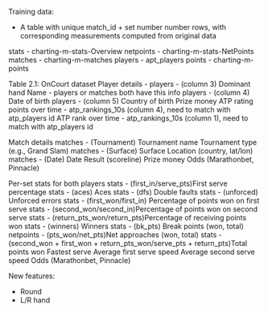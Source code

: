 Training data:
- A table with unique match_id + set number number rows, with corresponding measurements computed from original data

stats - charting-m-stats-Overview
netpoints - charting-m-stats-NetPoints
matches - charting-m-matches
players - apt_players
points - charting-m-points

Table 2.1: OnCourt dataset
Player details
    - players - (column 3) Dominant hand
Name
    - players or matches both have this info
players - (column 4) Date of birth
players - (column 5) Country of birth
Prize money
ATP rating points over time
    - atp_rankings_10s (column 4), need to match with atp_players id
ATP rank over time
    - atp_rankings_10s (column 1), need to match with atp_players id

Match details
matches - (Tournament) Tournament name
Tournament type (e.g., Grand Slam)
matches - (Surface) Surface
Location (country, lat/lon)
matches - (Date) Date
Result (scoreline)
Prize money
Odds (Marathonbet, Pinnacle)

Per-set stats for both players
stats - (first_in/serve_pts)First serve percentage
stats - (aces) Aces
stats - (dfs) Double faults
stats - (unforced) Unforced errors
stats - (first_won/first_in) Percentage of points won on first serve
stats - (second_won/second_in)Percentage of points won on second serve
stats - (return_pts_won/return_pts)Percentage of receiving points won
stats - (winners) Winners
stats - (bk_pts) Break points (won, total)
netpoints - (pts_won/net_pts)Net approaches (won, total)
stats - (second_won + first_won + return_pts_won/serve_pts + return_pts)Total points won
Fastest serve
Average first serve speed
Average second serve speed
Odds (Marathonbet, Pinnacle)

New features:
- Round
- L/R hand